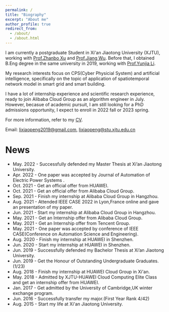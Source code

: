 ```yaml
---
permalink: /
title: "Biography"
excerpt: "About me"
author_profile: true
redirect_from: 
  - /about/
  - /about.html
---
```


I am currently a postgraduate Student in Xi'an Jiaotong University (XJTU), working with [Prof.Zhanbo Xu](http://automation.xjtu.edu.cn/info/1048/1135.htm)  and [Prof.Jiang Wu](https://gr.xjtu.edu.cn/web/jiangwu/home). Before that, I obtained  B.Eng degree in  the same university in 2019, working with [Prof.Yunjia Li](http://gr.xjtu.edu.cn/web/liyunjia).

My research interests focus on CPS(Cyber Physicial System) and artificial intelligence, specifically on the topic of application of spatiotemporal network model in smart grid and smart building.

I have a lot of internship experience and scientific research experience, ready to join Alibaba Cloud Group as an algorithm engineer in July. However, becasue of academic pursuit, I am still looking for a PhD admissions opportunity, I expect  to enroll in 2022  fall or 2023 spring.

For more information, refer to my [CV](https://xiaopengli1.github.io/XiaopengLi/files/EnglishCV.pdf).

Email: lixiaopeng2019@gmail.com, lixiaopeng@stu.xjtu.edu.cn

News
======
* May. 2022 - Successfully defended my Master Thesis at Xi’an Jiaotong University.
* Apr. 2022 - One paper was accepted by Journal of Automation of Electric Power Systems .
* Oct. 2021 - Get an official offer from HUAWEI.
* Oct. 2021 - Get an official offer from Alibaba Cloud Group.
* Sep. 2021 - Finish my internship at Alibaba Cloud Group in Hangzhou.
* Aug. 2021 - Attended IEEE CASE 2022 in Lyon,France online and gave an presentation of my paper.
* Jun. 2021 - Start my internship at Alibaba Cloud Group in Hangzhou.
* May. 2021 - Get an Internship offer from Alibaba Cloud Group.
* May. 2021 - Get an Internship offer from Tencent Group.
* May. 2021 - One paper was accepted by conference of IEEE CASE(Conference on Automation Science and Engineering).
* Aug. 2020 - Finish my internship at HUAWEI in Shenzhen.
* Jun. 2020 - Start my internship at HUAWEI in Shenzhen.
* Jun. 2019 - Successfully defended my Bachelor Thesis at Xi’an Jiaotong University.
* Jun. 2019 - Get the Honour of Outstanding Undergraduate Graduates.(1/23)
* Aug. 2018 - Finish my internship at HUAWEI Cloud Group in Xi'an.
* May. 2018 - Admitted by XJTU-HUAWEI Cloud Computing Elite Class and get an internship offer from HUAWEI.
* Jan. 2017 - Get admitted by the University of Cambridge,UK winter exchange program. 
* Jun. 2016 - Successfully transfer my major.(First Year Rank 4/42)
* Aug. 2015 - Start my life at Xi'an Jiaotong University.
